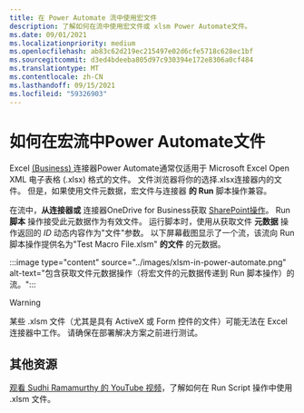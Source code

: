 ```yaml
---
title: 在 Power Automate 流中使用宏文件
description: 了解如何在流中使用宏文件或 xlsm Power Automate文件。
ms.date: 09/01/2021
ms.localizationpriority: medium
ms.openlocfilehash: ab83c62d219ec215497e02d6cfe5718c628ec1bf
ms.sourcegitcommit: d3ed4bdeeba805d97c930394e172e8306a0cf484
ms.translationtype: MT
ms.contentlocale: zh-CN
ms.lasthandoff: 09/15/2021
ms.locfileid: "59326903"
---
```

# <a name="how-to-use-macro-files-in-power-automate-flows"></a>如何在宏流中Power Automate文件

Excel [ (Business) ](https://flow.microsoft.com/connectors/shared_excelonlinebusiness/excel-online-business/)连接器Power Automate通常仅适用于 Microsoft Excel Open [](https://flow.microsoft.com/) XML 电子表格 (.xlsx) 格式的文件。 文件浏览器将你的选择.xlsx连接器内的文件。 但是，如果使用文件元数据，宏文件与连接器 **的 Run** 脚本操作兼容。

在流中，**从连接器或** 连接器OneDrive for Business获取 [SharePoint操作](https://flow.microsoft.com/connectors/shared_sharepointonline/sharepoint/)。 [](https://flow.microsoft.com/connectors/shared_onedriveforbusiness/onedrive-for-business/) Run **脚本** 操作接受此元数据作为有效文件。 运行脚本时，使用从获取文件 **元数据** 操作返回的 *ID* 动态内容作为"文件"参数。 以下屏幕截图显示了一个流，该流向 Run 脚本操作提供名为"Test Macro File.xlsm" **的文件** 的元数据。

:::image type="content" source="../images/xlsm-in-power-automate.png" alt-text="包含获取文件元数据操作（将宏文件的元数据传递到 Run 脚本操作）的流。":::

> [!WARNING]
> 某些 .xlsm 文件（尤其是具有 ActiveX 或 Form 控件的文件）可能无法在 Excel 连接器中工作。 请确保在部署解决方案之前进行测试。

## <a name="other-resources"></a>其他资源

[观看 Sudhi Ramamurthy 的 YouTube 视频](https://youtu.be/o-H9BbywJQQ)，了解如何在 Run Script 操作中使用 .xlsm 文件。
